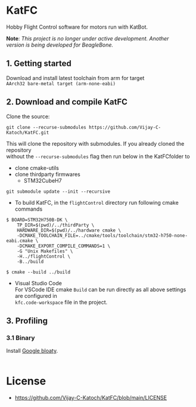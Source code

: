 # KatFC
Hobby Flight Control software for motors run with KatBot.     

**Note**: *This project is no longer under active development. Another*      
*version is being developed for BeagleBone.*     

## 1. Getting started
Download and install latest toolchain from arm for target    
`AArch32 bare-metal target (arm-none-eabi)`

## 2. Download and compile KatFC     
Clone the source:     
     
`git clone --recurse-submodules https://github.com/Vijay-C-Katoch/KatFC.git`
     
This will clone the repository with submodules. If you already cloned the repository      
without the `--recurse-submodules` flag then run below in the KatFCfolder to
     
- clone cmake-utils
- clone thirdparty firmwares
  -  STM32CubeH7
     
`git submodule update --init --recursive`

- To build KatFC, in the `flightControl` directory run following cmake commands      
     
```
$ BOARD=STM32H750B-DK \
    TP_DIR=$(pwd)/../thirdParty \
    HARDWARE_DIR=$(pwd)/../hardware cmake \
    -DCMAKE_TOOLCHAIN_FILE=../cmake/tools/toolchain/stm32-h750-none-eabi.cmake \
    -DCMAKE_EXPORT_COMPILE_COMMANDS=1 \
    -G "Unix Makefiles" \
    -H../flightControl \
    -B../build 

$ cmake --build ../build
```
- Visual Studio Code         
For VSCode IDE cmake `Build` can be run directly as all above settings are configured in      
`kfc.code-workspace` file in the project.     

## 3. Profiling

### 3.1 Binary
Install [Google bloaty](https://github.com/google/bloaty).
<br>
<br>    
  
# License
* https://github.com/Vijay-C-Katoch/KatFC/blob/main/LICENSE
